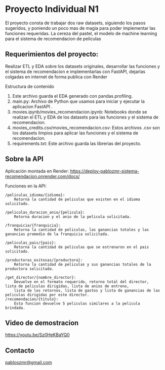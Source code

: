 # Proyecto Individual N1

El proyecto consta de trabajar dos raw datasets, siguiendo los pasos sugeridos, y poniendo un poco mas de magia para poder implementar las funciones requeridas. La cereza del pastel, el modelo de machine learning para el sistema de recomendacion de peliculas

## Requerimientos del proyecto:
Realizar ETL y EDA sobre los datasets originales, desarrollar las funciones y el sistema de recomendacion e implementarlas con FastAPI, dejarlas colgadas en internet de forma publica con Render

Estructura de contenido

1. Este archivo guarda el EDA generado con pandas.profiling.
2. main.py: Archivo de Python que usamos para iniciar y ejecutar la aplicacion FastAPI .
3. movies.ipynb/movies_recomendacion.ipynb: Notebooks donde se realizan el ETL y EDA de los datasets para las funciones y el sistema de recomendacion.
4. movies_credits.csv/movies_recomendacion.csv: Estos archivos .csv son los datasets limpios para aplicar las funciones y el sistema de recomendacion.
5. requirements.txt: Este archivo guarda las librerias del proyecto.


## Sobre la API

Aplicación montada en Render: https://deploy-pablozmr-sistema-recomendacion.onrender.com/docs/

Funciones en la API:

    /peliculas_idioma/{idioma}: 
        Retorna la cantidad de peliculas que existen en el idioma solicitado.

    /peliculas_duracion_anio/{pelicula}:
        Retorna duracion y el anio de la pelicula solicitada.

    /franquicia/{franquicia}:
        Retorna la cantidad de peliculas, las ganancias totales y las ganancias promedio de la franquicia solicitada.

    /peliculas_pais/{pais}:
        Retorna la cantidad de peliculas que se estrenaron en el pais solicitado.

    /productoras_exitosas/{productora}:
        Retorna la cantidad de peliculas y sus ganancias totales de la productora solicitada.

    /get_director/{nombre_director}:
        Devuelve en el formato requerido, retorno total del director, lista de peliculas dirigidas, lista de anios de entreno, 
        lista de los retornos, lista de gastos y lista de ganancias de las peliculas dirigidas por este director.
    /recomendacion/{titulo}:
        Esta funcion devuelve 5 peliculas similares a la pelicula brindada.

## Video de demostracion

https://youtu.be/Sz0HeKBaYQ0

## Contacto

pabloszmr@gmail.com
